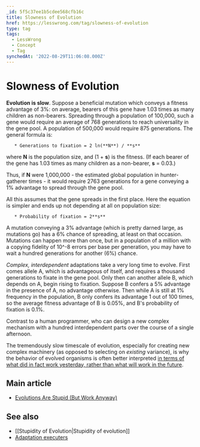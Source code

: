 ```yaml
---
_id: 5f5c37ee1b5cdee568cfb16c
title: Slowness of Evolution
href: https://lesswrong.com/tag/slowness-of-evolution
type: tag
tags:
  - LessWrong
  - Concept
  - Tag
synchedAt: '2022-08-29T11:06:08.000Z'
---
```

# Slowness of Evolution

**Evolution is slow**.  Suppose a beneficial mutation which conveys a fitness advantage of 3%: on average, bearers of this gene have 1.03 times as many children as non-bearers. Spreading through a population of 100,000, such a gene would require an average of 768 generations to reach universality in the gene pool. A population of 500,000 would require 875 generations. The general formula is:

`   * Generations to fixation = 2 ln(**N**) / **s**`

where **N** is the population size, and (1 + **s**) is the fitness. (If each bearer of the gene has 1.03 times as many children as a non-bearer, **s** = 0.03.)

Thus, if **N** were 1,000,000 - the estimated global population in hunter-gatherer times - it would require 2763 generations for a gene conveying a 1% advantage to spread through the gene pool.

All this assumes that the gene spreads in the first place. Here the equation is simpler and ends up not depending at all on population size:

`   * Probability of fixation = 2**s**`

A mutation conveying a 3% advantage (which is pretty darned large, as mutations go) has a 6% chance of spreading, at least on that occasion. Mutations can happen more than once, but in a population of a million with a copying fidelity of 10^-8 errors per base per generation, you may have to wait a hundred generations for another (6%) chance.

*Complex, interdependent* adaptations take a very long time to evolve. First comes allele A, which is advantageous of itself, and requires a thousand generations to fixate in the gene pool. Only then can another allele B, which depends on A, begin rising to fixation. Suppose B confers a 5% advantage in the presence of A, no advantage otherwise. Then while A is still at 1% frequency in the population, B only confers its advantage 1 out of 100 times, so the average fitness advantage of B is 0.05%, and B's probability of fixation is 0.1%.

Contrast to a human programmer, who can design a new complex mechanism with a hundred interdependent parts over the course of a single afternoon.

The tremendously slow timescale of evolution, especially for creating new complex machinery (as opposed to selecting on *existing* variance), is why the behavior of evolved organisms is often better interpreted [in terms of what did in fact work yesterday, rather than what will work in the future](https://wiki.lesswrong.com/wiki/adaptation_executers).

## Main article

- [Evolutions Are Stupid (But Work Anyway)](http://lesswrong.com/lw/kt/evolutions_are_stupid_but_work_anyway/)

## See also

- [[Stupidity of Evolution|Stupidity of evolution]]
- [Adaptation executers](https://wiki.lesswrong.com/wiki/Adaptation_executers)